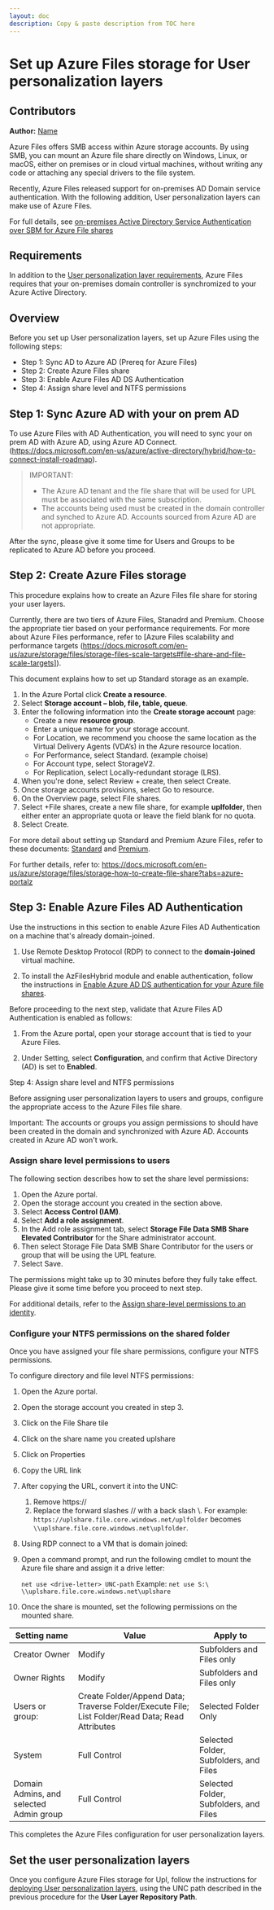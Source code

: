```yaml
---
layout: doc
description: Copy & paste description from TOC here
---
```

# Set up Azure Files storage for User personalization layers

## Contributors

**Author:** [Name](URL)

Azure Files offers SMB access within Azure storage accounts. By using SMB, you can mount an Azure file share directly on Windows, Linux, or macOS, either on premises or in cloud virtual machines, without writing any code or attaching any special drivers to the file system.

Recently, Azure Files released support for on-premises AD Domain service authentication. With the following addition, User personalization layers can make use of Azure Files.

For full details, see [on-premises Active Directory Service Authentication over SBM for Azure File shares](https://docs.microsoft.com/en-us/azure/storage/files/storage-files-identity-auth-active-directory-enable)

## Requirements

In addition to the [User personalization layer requirements](https://docs.citrix.com/en-us/citrix-virtual-apps-desktops/install-configure/user-personalization-layer.html), Azure Files requires that your on-premises domain controller is synchromized to your Azure Active Directory.

## Overview

Before you set up User personalization layers, set up Azure Files using the following steps:

-  Step 1: Sync AD to Azure AD (Prereq for Azure Files) 
-  Step 2: Create Azure Files share
-  Step 3: Enable Azure Files AD DS Authentication
-  Step 4: Assign share level and NTFS permissions

## Step 1: Sync Azure AD with your on prem AD

To use Azure Files with AD Authentication, you will need to sync your on prem AD with Azure AD, using Azure AD Connect. (https://docs.microsoft.com/en-us/azure/active-directory/hybrid/how-to-connect-install-roadmap).

>IMPORTANT:
>
>-  The Azure AD tenant and the file share that will be used for UPL must be associated with the same subscription.
>-  The accounts being used must be created in the domain controller and synched to Azure AD. Accounts sourced from Azure AD are not appropriate.

After the sync, please give it some time for Users and Groups to be replicated to Azure AD before you proceed.

## Step 2: Create Azure Files storage

This procedure explains how to create an Azure Files file share for storing your user layers.

Currently, there are two tiers of Azure Files, Stanadrd and Premium. Choose the appropriate tier based on your performance requirements. For more about Azure Files performance, refer to [Azure Files scalability and performance targets
(https://docs.microsoft.com/en-us/azure/storage/files/storage-files-scale-targets#file-share-and-file-scale-targets]).

This document explains how to set up Standard storage as an example.

1.  In the Azure Portal click **Create a resource**.
1.  Select **Storage account – blob, file, table, queue**.
1.  Enter the following information into the **Create storage account** page:
    -  Create a new **resource group**.
    -  Enter a unique name for your storage account.
    -  For Location, we recommend you choose the same location as the Virtual Delivery Agents (VDA’s) in the Azure resource location.
    -  For Performance, select Standard. (example choise)
    -  For Account type, select StorageV2.
    -  For Replication, select Locally-redundant storage (LRS).
1.  When you're done, select Review + create, then select Create.
1.  Once storage accounts provisions, select Go to resource.
1.  On the Overview page, select File shares.
1.  Select +File shares, create a new file share, for example **uplfolder**, then either enter an appropriate quota or leave the field blank for no quota.
1.  Select Create.

For more detail about setting up Standard and Premium Azure Files, refer to these documents:
[Standard](https://docs.microsoft.com/en-us/azure/storage/files/storage-files-how-to-create-large-file-share?tabs=azure-portal)
 and [Premium](https://docs.microsoft.com/en-us/azure/storage/files/storage-how-to-create-premium-fileshare).

For further details, refer to:
https://docs.microsoft.com/en-us/azure/storage/files/storage-how-to-create-file-share?tabs=azure-portalz

## Step 3: Enable Azure Files AD Authentication

Use the instructions in this section to enable Azure Files AD Authentication on a machine that's already domain-joined. 

1.  Use Remote Desktop Protocol (RDP) to connect to the **domain-joined** virtual machine.

1.  To install the AzFilesHybrid module and enable authentication, follow the instructions in [Enable Azure AD DS authentication for your Azure file shares](https://docs.microsoft.com/en-us/azure/storage/files/storage-files-identity-ad-ds-enable).

Before proceeding to the next step, validate that Azure Files AD Authentication is enabled as follows:

1.  From the Azure portal, open your storage account that is tied to your Azure Files.

1.  Under Setting, select **Configuration**, and confirm that Active Directory (AD) is set to **Enabled**.

Step 4: Assign share level and NTFS permissions

Before assigning user personalization layers to users and groups, configure the appropriate access to the Azure Files file share. 

Important: The accounts or groups you assign permissions to should have been created in the domain and synchronized with Azure AD. Accounts created in Azure AD won't work.

### Assign share level permissions to users

The following section describes how to set the share level permissions:

1.  Open the Azure portal.
1.  Open the storage account you created in the section above.
1.  Select **Access Control (IAM)**.
1.  Select **Add a role assignment**.
1.  In the Add role assignment tab, select **Storage File Data SMB Share Elevated Contributor** for the Share administrator account.
1.  Then select Storage File Data SMB Share Contributor for the users or group that will be using the UPL feature.
1.  Select Save.

The permissions might take up to 30 minutes before they fully take effect. Please give it some time before you proceed to next step.

For additional details, refer to the [Assign share-level permissions to an identity](https://docs.microsoft.com/en-us/azure/storage/files/storage-files-identity-ad-ds-assign-permissions).

### Configure your NTFS permissions on the shared folder

Once you have assigned your file share permissions, configure your NTFS permissions. 

To configure directory and file level NTFS permissions:

1.  Open the Azure portal.
1.  Open the storage account you created in step 3.
1.  Click on the File Share tile
1.  Click on the share name you created uplshare
1.  Click on Properties
1.  Copy the URL link
1.  After copying the URL, convert it into the UNC:
    1.  Remove https://
    1.  Replace the forward slashes // with a back slash \\.
     For example:
     `https://uplshare.file.core.windows.net/uplfolder` becomes `\\uplshare.file.core.windows.net\uplfolder`.

1.  Using RDP connect to a VM that is domain joined:
1.  Open a command prompt, and run the following cmdlet to mount the Azure file share and assign it a drive letter:

     `net use <drive-letter> UNC-path`
     Example: `net use S:\ \\uplshare.file.core.windows.net\uplshare`

1.  Once the share is mounted, set the following permissions on the mounted share.

| Setting name | Value | Apply to |
|---|---|---|
| Creator Owner|Modify | Subfolders and Files only |
| Owner Rights | Modify | Subfolders and Files only |
| Users or group: | Create Folder/Append Data; Traverse Folder/Execute File; List Folder/Read Data; Read Attributes | Selected Folder Only |
| System | Full Control | Selected Folder, Subfolders, and Files |
| Domain Admins, and selected Admin group | Full Control | Selected Folder, Subfolders, and Files |

This completes the Azure Files configuration for user personalization layers.

## Set the user personalization layers

Once you configure Azure Files storage for Upl, follow the instructions for [deploying User personalization layers](https://docs.citrix.com/en-us/citrix-virtual-apps-desktops/install-configure/user-personalization-layer.html), using the UNC path described in the previous procedure for the **User Layer Repository Path**.

